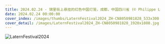 ```yaml
---
title: 2024.02.24 - 锦里街上悬挂的红色中国灯笼，成都，中国四川省 (© Philippe LEJEANVRE/Getty images)
date: 2024.02.24 00:00:00
cover_index: /images/thumbs/LaternFestival2024_ZH-CN8050981828_533x300.jpg
cover_detail: /images/LaternFestival2024_ZH-CN8050981828_1920x1080.jpg
---
```


![LaternFestival2024](/images/LaternFestival2024_ZH-CN8050981828_1920x1080.jpg)
